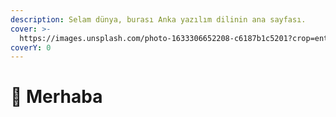 ```yaml
---
description: Selam dünya, burası Anka yazılım dilinin ana sayfası.
cover: >-
  https://images.unsplash.com/photo-1633306652208-c6187b1c5201?crop=entropy&cs=tinysrgb&fm=jpg&ixid=MnwxOTcwMjR8MHwxfHNlYXJjaHwxMHx8dHVya2lzaCUyMGZsYWd8ZW58MHx8fHwxNjc0MDUzNzA2&ixlib=rb-4.0.3&q=80
coverY: 0
---
```


# 👋 Merhaba


